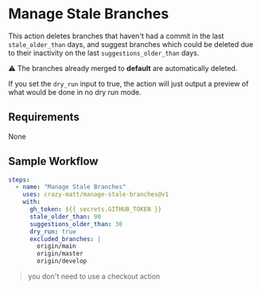 # Manage Stale Branches

This action deletes branches that haven't had a commit in the last `stale_older_than` days, and suggest branches which could be deleted due to their inactivity on the last `suggestions_older_than` days.

⚠️ The branches already merged to **default** are automatically deleted.

If you set the `dry_run` input to true, the action will just output a preview of what would be done in no dry run mode.

## Requirements

None

## Sample Workflow

```yaml
steps:
  - name: "Manage Stale Branches"
    uses: crazy-matt/manage-stale-branches@v1
    with:
      gh_token: ${{ secrets.GITHUB_TOKEN }}
      stale_older_than: 90
      suggestions_older_than: 30
      dry_run: true
      excluded_branches: |
        origin/main
        origin/master
        origin/develop
```

> you don't need to use a checkout action

<!-- action-docs-(inputs | outputs) -->
